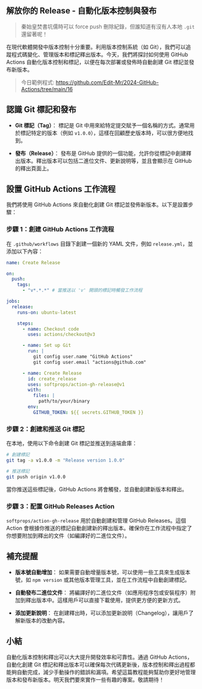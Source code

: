 ## 解放你的 Release - 自動化版本控制與發布

> 秦始皇焚書坑儒時可以 force push 刪除紀錄，但誰知道有沒有人本地 `.git` 還留著呢！

在現代軟體開發中版本控制十分重要。利用版本控制系統（如 Git），我們可以追蹤程式碼變化、管理版本和標記釋出版本。今天，我們將探討如何使用 GitHub Actions 自動化版本控制和標記，以便在每次部署或發佈時自動創建 Git 標記並發布新版本。

> 今日範例程式: <https://github.com/Edit-Mr/2024-GitHub-Actions/tree/main/16>

## 認識 Git 標記和發布

- **Git 標記（Tag）**：
  標記是 Git 中用來給特定提交賦予一個名稱的方式。通常用於標記特定的版本（例如 `v1.0.0`），這樣在回顧歷史版本時，可以很方便地找到。

- **發布（Release）**：
  發布是 GitHub 提供的一個功能，允許你從標記中創建釋出版本。釋出版本可以包括二進位文件、更新說明等，並且會顯示在 GitHub 的釋出頁面上。

## 設置 GitHub Actions 工作流程

我們將使用 GitHub Actions 來自動化創建 Git 標記並發佈新版本。以下是設置步驟：

### 步驟 1：創建 GitHub Actions 工作流程

在 `.github/workflows` 目錄下創建一個新的 YAML 文件，例如 `release.yml`，並添加以下內容：

```yaml
name: Create Release

on:
  push:
    tags:
      - "v*.*.*" # 當推送以 'v' 開頭的標記時觸發工作流程

jobs:
  release:
    runs-on: ubuntu-latest

    steps:
      - name: Checkout code
        uses: actions/checkout@v3

      - name: Set up Git
        run: |
          git config user.name "GitHub Actions"
          git config user.email "actions@github.com"

      - name: Create Release
        id: create_release
        uses: softprops/action-gh-release@v1
        with:
          files: |
            path/to/your/binary
        env:
          GITHUB_TOKEN: ${{ secrets.GITHUB_TOKEN }}
```

### 步驟 2：創建和推送 Git 標記

在本地，使用以下命令創建 Git 標記並推送到遠端倉庫：

```bash
# 創建標記
git tag -a v1.0.0 -m "Release version 1.0.0"

# 推送標記
git push origin v1.0.0
```

當你推送這些標記後，GitHub Actions 將會觸發，並自動創建新版本和釋出。

### 步驟 3：配置 GitHub Releases Action

`softprops/action-gh-release` 用於自動創建和管理 GitHub Releases。這個 Action 會根據你推送的標記自動創建新的釋出版本。確保你在工作流程中指定了你想要附加到釋出的文件（如編譯好的二進位文件）。

## 補充提醒

- **版本號自動增加**：
  如果需要自動增量版本號，可以使用一些工具來生成版本號，如 `npm version` 或其他版本管理工具，並在工作流程中自動創建標記。

- **自動發布二進位文件**：
  將編譯好的二進位文件（如應用程序包或安裝程序）附加到釋出版本中。這樣用戶可以直接下載使用，提供更方便的更新方式。

- **添加更新說明**：
  在創建釋出時，可以添加更新說明（Changelog），讓用戶了解新版本的改動內容。

## 小結

自動化版本控制和釋出可以大大提升開發效率和可靠性。通過 GitHub Actions，自動化創建 Git 標記和釋出版本可以確保每次代碼更新後，版本控制和釋出過程都能夠自動完成，減少手動操作的錯誤和漏項。希望這篇教程能夠幫助你更好地管理版本和發布新版本。明天我們要來實作一些有趣的專案。敬請期待！
